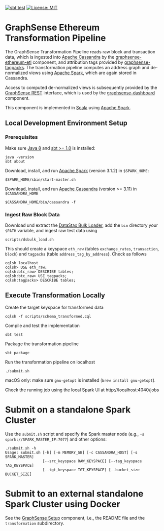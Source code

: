 [![sbt test](https://github.com/graphsense/graphsense-ethereum-transformation/actions/workflows/sbt_test.yml/badge.svg)](https://github.com/graphsense/graphsense-ethereum-transformation/actions/workflows/sbt_test.yml)
[![License: MIT](https://img.shields.io/badge/License-MIT-yellow.svg)](https://opensource.org/licenses/MIT)

# GraphSense Ethereum Transformation Pipeline

The GraphSense Transformation Pipeline reads raw block and transaction data,
which is ingested into [Apache Cassandra][apache-cassandra]
by the [graphsense-ethereum-etl][graphsense-ethereum-etl] component, and
attribution tags provided by [graphsense-tagpacks][graphsense-tagpacks].
The transformation pipeline computes an address graph and de-normalized views
using [Apache Spark][apache-spark], which are again stored in Cassandra.

Access to computed de-normalized views is subsequently provided by the
[GraphSense REST][graphsense-rest] interface, which is used by the
[graphsense-dashboard][graphsense-dashboard] component.

This component is implemented in [Scala][scala-lang] using
[Apache Spark][apache-spark].

## Local Development Environment Setup

### Prerequisites

Make sure [Java 8][java] and [sbt >= 1.0][scala-sbt] is installed:

    java -version
    sbt about

Download, install, and run [Apache Spark][apache-spark] (version 3.1.2)
in `$SPARK_HOME`:

    $SPARK_HOME/sbin/start-master.sh

Download, install, and run [Apache Cassandra][apache-cassandra]
(version >= 3.11) in `$CASSANDRA_HOME`

    $CASSANDRA_HOME/bin/cassandra -f

### Ingest Raw Block Data

Download und extract the [DataStax Bulk Loader][dsbulk], add the `bin`
directory your `$PATH` variable, and ingest raw test data using

    scripts/dsbulk_load.sh

This should create a keyspace `eth_raw` (tables `exchange_rates`,
`transaction`, `block`) and `tagpacks` (table `address_tag_by_address`).
Check as follows

    cqlsh localhost
    cqlsh> USE eth_raw;
    cqlsh:btc_raw> DESCRIBE tables;
    cqlsh:btc_raw> USE tagpacks;
    cqlsh:tagpacks> DESCRIBE tables;

## Execute Transformation Locally

Create the target keyspace for transformed data

    cqlsh -f scripts/schema_transformed.cql

Compile and test the implementation

    sbt test

Package the transformation pipeline

    sbt package

Run the transformation pipeline on localhost

    ./submit.sh

macOS only: make sure `gnu-getopt` is installed (`brew install gnu-getopt`).

Check the running job using the local Spark UI at http://localhost:4040/jobs

# Submit on a standalone Spark Cluster

Use the `submit.sh` script and specify the Spark master node
(e.g., `-s spark://SPARK_MASTER_IP:7077`) and other options:

```
./submit.sh -h
Usage: submit.sh [-h] [-m MEMORY_GB] [-c CASSANDRA_HOST] [-s SPARK_MASTER]
                 [--src_keyspace RAW_KEYSPACE] [--tag_keyspace TAG_KEYSPACE]
                 [--tgt_keyspace TGT_KEYSPACE] [--bucket_size BUCKET_SIZE]
```

# Submit to an external standalone Spark Cluster using Docker

See the [GraphSense Setup][graphsense-setup] component, i.e., the README
file and the `transformation` subdirectory.


[graphsense-ethereum-etl]: https://github.com/graphsense/graphsense-ethereum-etl
[graphsense-tagpacks]: https://github.com/graphsense/graphsense-tagpacks
[graphsense-dashboard]: https://github.com/graphsense/graphsense-dashboard
[graphsense-rest]: https://github.com/graphsense/graphsense-rest
[graphsense-setup]: https://github.com/graphsense/graphsense-setup
[java]: https://adoptopenjdk.net
[scala-lang]: https://www.scala-lang.org
[scala-sbt]: http://www.scala-sbt.org
[dsbulk]: https://github.com/datastax/dsbulk
[apache-spark]: https://spark.apache.org/downloads.html
[apache-cassandra]: http://cassandra.apache.org
